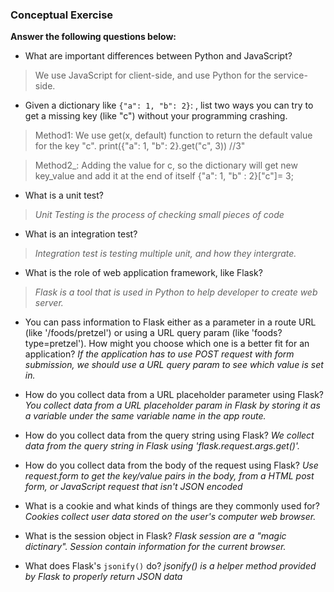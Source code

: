 ### Conceptual Exercise ###

__Answer the following questions below:__

* What are important differences between Python and JavaScript?

> We use JavaScript for client-side, and use Python for the service-side.

* Given a dictionary like ``{"a": 1, "b": 2}``: , list two ways you can try to get a missing key (like "c") without your programming crashing.

> Method1: We use get(x, default) function to return the default value for the key "c".
    print({"a": 1, "b": 2}.get("c", 3)) //3"

> Method2_: Adding the value for c, so the dictionary will get new key_value and add it at the end of itself
     {"a": 1, "b" : 2}["c"]= 3;
  
 * What is a unit test? 
>_Unit Testing is the process of checking small pieces of code_

* What is an integration test?
>_Integration test is testing multiple unit, and how they intergrate._

* What is the role of web application framework, like Flask?
>_Flask is a tool that is used in Python to help developer to create web server._ 

* You can pass information to Flask either as a parameter in a route URL (like '/foods/pretzel') or using a URL query param (like 'foods?type=pretzel'). How might you choose which one is a better fit for an application?
*If the application has to use POST request with form submission, we should use a URL query param to see which value is set in.*

* How do you collect data from a URL placeholder parameter using Flask?
_You collect data from a URL placeholder param in Flask by storing it as a variable under the same variable name in the app route._

* How do you collect data from the query string using Flask?
*We collect data from the query string in Flask using 'flask.request.args.get()'.*

* How do you collect data from the body of the request using Flask?
*Use request.form to get the key/value pairs in the body, from a HTML post form, or JavaScript request that isn't JSON encoded*

* What is a cookie and what kinds of things are they commonly used for?
*Cookies collect user data stored on the user's computer web browser.*


* What is the session object in Flask?
*Flask session are a "magic dictinary". Session contain information for the current browser.* 

* What does Flask's `jsonify()` do?
*jsonify() is a helper method provided by Flask to properly return JSON data*
